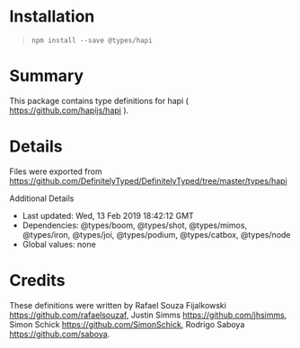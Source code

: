# Installation
> `npm install --save @types/hapi`

# Summary
This package contains type definitions for hapi ( https://github.com/hapijs/hapi ).

# Details
Files were exported from https://github.com/DefinitelyTyped/DefinitelyTyped/tree/master/types/hapi

Additional Details
 * Last updated: Wed, 13 Feb 2019 18:42:12 GMT
 * Dependencies: @types/boom, @types/shot, @types/mimos, @types/iron, @types/joi, @types/podium, @types/catbox, @types/node
 * Global values: none

# Credits
These definitions were written by Rafael Souza Fijalkowski <https://github.com/rafaelsouzaf>, Justin Simms <https://github.com/jhsimms>, Simon Schick <https://github.com/SimonSchick>, Rodrigo Saboya <https://github.com/saboya>.
